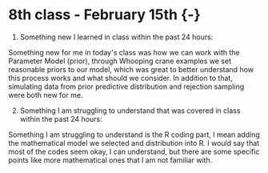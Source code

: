 # 8th class - February 15th {-}

1. Something new I learned in class within the past 24 hours: 

Something new for me in today's class was how we can work with the Parameter Model (prior), through Whooping crane examples we set reasonable priors to our model, which was great to better understand how this process works and what should we consider. In addition to that, simulating data from prior predictive distribution and rejection sampling were both new for me.


2. Something I am struggling to understand that was covered in class within the past 24 hours:

Something I am struggling to understand is the R coding part, I mean adding the mathematical model we selected and distribution into R. I would say that most of the codes seem okay, I can understand, but there are some specific points like more mathematical ones that I am not familiar with.
